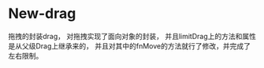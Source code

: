 # New-drag
拖拽的封装drag，
对拖拽实现了面向对象的封装，
并且limitDrag上的方法和属性是从父级Drag上继承来的，
并且对其中的fnMove的方法就行了修改，并完成了左右限制。
